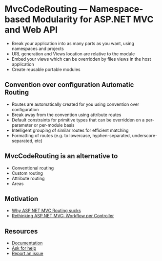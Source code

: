 ﻿MvcCodeRouting — Namespace-based Modularity for ASP.NET MVC and Web API
=======================================================================

- Break your application into as many parts as you want, using namespaces and projects
- URL generation and Views location are relative to the module
- Embed your views which can be overridden by files views in the host application
- Create reusable portable modules

Convention over configuration Automatic Routing
-----------------------------------------------
- Routes are automatically created for you using convention over configuration
- Break away from the convention using attribute routes
- Default constraints for primitive types that can be overridden on a per-parameter or per-module basis
- Intelligent grouping of similar routes for efficient matching
- Formatting of routes (e.g. to lowercase, hyphen-separated, underscore-separated, etc)

MvcCodeRouting is an alternative to
-----------------------------------
- Conventional routing
- Custom routing
- Attribute routing
- Areas

Motivation
----------
- [Why ASP.NET MVC Routing sucks](http://maxtoroq.github.io/2014/02/why-aspnet-mvc-routing-sucks.html)
- [Rethinking ASP.NET MVC: Workflow per Controller](http://maxtoroq.github.io/2013/02/aspnet-mvc-workflow-per-controller.html)

Resources
---------
- [Documentation](docs/README.md)
- [Ask for help](http://maxtoroq.github.io/MvcCodeRouting/discussions/)
- [Report an issue](http://maxtoroq.github.io/MvcCodeRouting/issues/)
